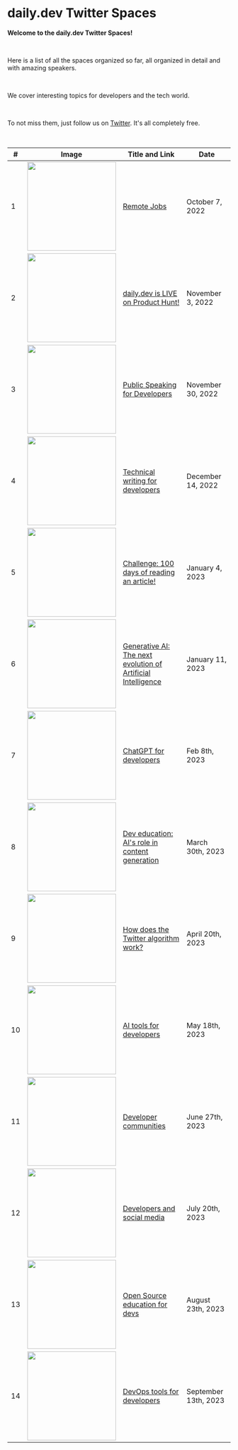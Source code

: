 # daily.dev Twitter Spaces

<b>Welcome to the daily.dev Twitter Spaces!</b>

<br>

Here is a list of all the spaces organized so far, all organized in detail and with amazing speakers. 

<br>

We cover interesting topics for developers and the tech world. 

<br>

To not miss them, just follow us on [Twitter](https://twitter.com/dailydotdev). It's all completely free.

<br>

|#| Image | Title and Link | Date |
|---| ------------------- | --- | ------- | 
|1| <a href="https://twitter.com/i/spaces/1gqGvyLYggnKB"><img src="https://user-images.githubusercontent.com/18360871/210703893-6718609a-eb32-4924-b936-00ee316c7dea.jpg" width="200"></a>| [Remote Jobs](https://twitter.com/i/spaces/1gqGvyLYggnKB) | October 7, 2022 |
|2| <a href="https://twitter.com/i/spaces/1kvJpmgyLWmxE"><img src="https://user-images.githubusercontent.com/18360871/210704285-70438d3a-68ba-45d5-b7f9-5a74ddc7b54c.jpg" width="200"></a>| [daily.dev is LIVE on Product Hunt!](https://twitter.com/i/spaces/1kvJpmgyLWmxE) | November 3, 2022 |
|3| <a href="https://twitter.com/i/spaces/1dRJZMybnOdGB"><img src="https://user-images.githubusercontent.com/18360871/210705141-31193e03-572a-4de1-9acf-ecefe8645f6f.jpg" width="200"></a>| [Public Speaking for Developers](https://twitter.com/i/spaces/1dRJZMybnOdGB) | November 30, 2022 |
|4| <a href="https://twitter.com/i/spaces/1OwGWwDdyyDGQ"><img src="https://user-images.githubusercontent.com/18360871/210705643-42faf6d0-14bc-4b30-b6c5-645194999146.jpg" width="200"></a>| [Technical writing for developers](https://twitter.com/i/spaces/1OwGWwDdyyDGQ) | December 14, 2022 |
|5| <a href="https://twitter.com/i/spaces/1lPKqBlmRoAGb"><img src="https://user-images.githubusercontent.com/18360871/210706112-efa65ca6-74b3-4aad-b8cf-c0ae2136619c.jpg" width="200"></a>| [Challenge: 100 days of reading an article!](https://twitter.com/i/spaces/1lPKqBlmRoAGb) | January 4, 2023 |
|6| <a href="https://twitter.com/i/spaces/1rmxPkDWwodJN"><img src="https://user-images.githubusercontent.com/18360871/210706272-05e1947d-9b0a-428a-b683-410fecc8db9f.jpg" width="200"></a>| [Generative AI: The next evolution of Artificial Intelligence](https://twitter.com/i/spaces/1rmxPkDWwodJN) | January 11, 2023 |
|7| <a href="https://twitter.com/i/spaces/1PlKQpkERyWxE"><img src="https://user-images.githubusercontent.com/18360871/217618933-686ceba4-f535-48f7-9b43-7538621e04e7.png" width="200"></a>| [ChatGPT for developers](https://twitter.com/i/spaces/1PlKQpkERyWxE) | Feb 8th, 2023 |
|8| <a href="https://twitter.com/i/spaces/1YqGoAakkEjxv"><img src="https://user-images.githubusercontent.com/18360871/233336748-f507e9f5-fee2-47e6-8aec-7b75131da880.png" width="200"></a>| [Dev education: AI's role in content generation](https://twitter.com/i/spaces/1YqGoAakkEjxv) | March 30th, 2023 |
|9| <a href="https://twitter.com/i/spaces/1nAJErQwLQAxL"><img src="https://user-images.githubusercontent.com/18360871/233334247-284dc7ea-f695-4834-bfc1-7052b6be9acf.png" width="200"></a>| [How does the Twitter algorithm work?](https://twitter.com/i/spaces/1nAJErQwLQAxL) | April 20th, 2023 |
|10| <a href="https://twitter.com/i/spaces/1MnxnpvyrzdGO"><img src="https://github.com/dailydotdev/twitter-spaces/assets/18360871/6795fd4a-b9d7-40c3-b100-6787a176c284" width="200"></a>| [AI tools for developers](https://twitter.com/i/spaces/1MnxnpvyrzdGO) | May 18th, 2023 |
|11| <a href="https://twitter.com/i/spaces/1ZkJzXeELNoKv"><img src="https://github.com/dailydotdev/twitter-spaces/assets/18360871/11dbdab4-dc19-4378-92c3-d65b62fc6efc" width="200"></a>| [Developer communities](https://twitter.com/i/spaces/1ZkJzXeELNoKv) | June 27th, 2023 |
|12| <a href="https://twitter.com/i/spaces/1ypJdddXaQyJW"><img src="https://github.com/dailydotdev/twitter-spaces/assets/18360871/df2de31f-c749-4ec2-9e0e-c161c24d5b3d" width="200"></a>| [Developers and social media](https://twitter.com/i/spaces/1ypJdddXaQyJW) | July 20th, 2023 |
|13| <a href="https://twitter.com/i/spaces/1vAGRAOeqnqKl"><img src="https://github.com/dailydotdev/twitter-spaces/assets/18360871/f4f23337-164f-4311-99b8-53be9c108fe3" width="200"></a>| [Open Source education for devs](https://twitter.com/i/spaces/1vAGRAOeqnqKl) | August 23th, 2023 |
|14| <a href="https://x.com/i/spaces/1PlJQpMbRNXGE"><img src="https://github.com/dailydotdev/twitter-spaces/assets/18360871/74aed960-1b60-4824-82c0-1672399c4131" width="200"></a>| [DevOps tools for developers](https://x.com/i/spaces/1PlJQpMbRNXGE) | September 13th, 2023 |



